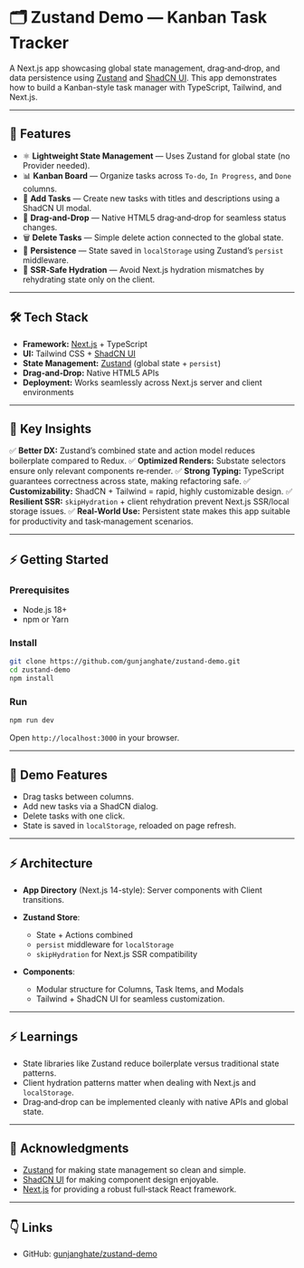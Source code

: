 # 🗂️ Zustand Demo — Kanban Task Tracker

A Next.js app showcasing global state management, drag‑and‑drop, and data persistence using [Zustand](https://zustand-demo) and [ShadCN UI](https://ui.shadcn.com). This app demonstrates how to build a Kanban-style task manager with TypeScript, Tailwind, and Next.js.

---

## 🚀 Features

* ⚛️ **Lightweight State Management** — Uses Zustand for global state (no Provider needed).
* 📊 **Kanban Board** — Organize tasks across `To-do`, `In Progress`, and `Done` columns.
* 📝 **Add Tasks** — Create new tasks with titles and descriptions using a ShadCN UI modal.
* 🎯 **Drag‑and‑Drop** — Native HTML5 drag‑and‑drop for seamless status changes.
* 🗑️ **Delete Tasks** — Simple delete action connected to the global state.
* 💾 **Persistence** — State saved in `localStorage` using Zustand’s `persist` middleware.
* 🌊 **SSR‑Safe Hydration** — Avoid Next.js hydration mismatches by rehydrating state only on the client.

---

## 🛠️ Tech Stack

* **Framework:** [Next.js](https://nextjs.org/) + TypeScript
* **UI:** Tailwind CSS + [ShadCN UI](https://ui.shadcn.com/)
* **State Management:** [Zustand](https://zustand-demo) (global state + `persist`)
* **Drag‑and‑Drop:** Native HTML5 APIs
* **Deployment:** Works seamlessly across Next.js server and client environments

---

## 🌟 Key Insights

✅ **Better DX:** Zustand’s combined state and action model reduces boilerplate compared to Redux.
✅ **Optimized Renders:** Substate selectors ensure only relevant components re‑render.
✅ **Strong Typing:** TypeScript guarantees correctness across state, making refactoring safe.
✅ **Customizability:** ShadCN + Tailwind = rapid, highly customizable design.
✅ **Resilient SSR:** `skipHydration` + client rehydration prevent Next.js SSR/local storage issues.
✅ **Real‑World Use:** Persistent state makes this app suitable for productivity and task‑management scenarios.

---

## ⚡️ Getting Started

### Prerequisites

* Node.js 18+
* npm or Yarn

### Install

```bash
git clone https://github.com/gunjanghate/zustand-demo.git
cd zustand-demo
npm install
```

### Run

```bash
npm run dev
```

Open `http://localhost:3000` in your browser.

---

## 🐳 Demo Features

* Drag tasks between columns.
* Add new tasks via a ShadCN dialog.
* Delete tasks with one click.
* State is saved in `localStorage`, reloaded on page refresh.

---

## ⚡️ Architecture

* **App Directory** (Next.js 14-style): Server components with Client transitions.
* **Zustand Store**:

  * State + Actions combined
  * `persist` middleware for `localStorage`
  * `skipHydration` for Next.js SSR compatibility
* **Components**:

  * Modular structure for Columns, Task Items, and Modals
  * Tailwind + ShadCN UI for seamless customization.

---

## ⚡️ Learnings

* State libraries like Zustand reduce boilerplate versus traditional state patterns.
* Client hydration patterns matter when dealing with Next.js and `localStorage`.
* Drag‑and‑drop can be implemented cleanly with native APIs and global state.

---

## 🙏 Acknowledgments

* [Zustand](https://zustand-demo) for making state management so clean and simple.
* [ShadCN UI](https://ui.shadcn.com/) for making component design enjoyable.
* [Next.js](https://nextjs.org/) for providing a robust full‑stack React framework.

---

## 👇 Links
* GitHub: [gunjanghate/zustand-demo](https://github.com/gunjanghate/zustand-demo)

